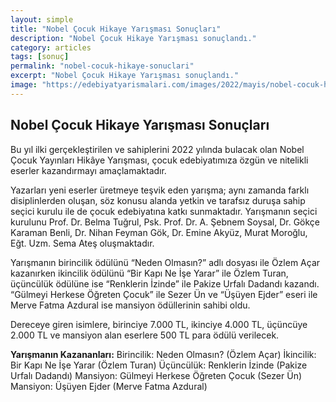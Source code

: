 ```yaml
---
layout: simple
title: "Nobel Çocuk Hikaye Yarışması Sonuçları"
description: "Nobel Çocuk Hikaye Yarışması sonuçlandı."
category: articles
tags: [sonuç]
permalink: "nobel-cocuk-hikaye-sonuclari"
excerpt: "Nobel Çocuk Hikaye Yarışması sonuçlandı."
image: "https://edebiyatyarismalari.com/images/2022/mayis/nobel-cocuk-hikaye-sonuclari.jpg"
---
```


## Nobel Çocuk Hikaye Yarışması Sonuçları

Bu yıl ilki gerçekleştirilen ve sahiplerini 2022 yılında bulacak olan Nobel Çocuk Yayınları Hikâye Yarışması, çocuk edebiyatımıza özgün ve nitelikli eserler kazandırmayı amaçlamaktadır.

Yazarları yeni eserler üretmeye teşvik eden yarışma; aynı zamanda farklı disiplinlerden oluşan, söz konusu alanda yetkin ve tarafsız duruşa sahip seçici kurulu ile de çocuk edebiyatına katkı sunmaktadır. Yarışmanın seçici kurulunu Prof. Dr. Belma Tuğrul, Psk. Prof. Dr. A. Şebnem Soysal, Dr. Gökçe Karaman Benli, Dr. Nihan Feyman Gök, Dr. Emine Akyüz, Murat Moroğlu, Eğt. Uzm. Sema Ateş oluşmaktadır.

Yarışmanın birincilik ödülünü “Neden Olmasın?” adlı dosyası ile Özlem Açar kazanırken ikincilik ödülünü “Bir Kapı Ne İşe Yarar” ile Özlem Turan, üçüncülük ödülüne ise “Renklerin İzinde” ile Pakize Urfalı Dadandı kazandı. “Gülmeyi Herkese Öğreten Çocuk” ile Sezer Ün ve “Üşüyen Ejder” eseri ile Merve Fatma Azdural ise mansiyon ödüllerinin sahibi oldu.

Dereceye giren isimlere, birinciye 7.000 TL, ikinciye 4.000 TL, üçüncüye 2.000 TL ve mansiyon alan eserlere 500 TL para ödülü verilecek.


**Yarışmanın Kazananları:**
Birincilik: Neden Olmasın? (Özlem Açar)
İkincilik: Bir Kapı Ne İşe Yarar (Özlem Turan)
Üçüncülük: Renklerin İzinde (Pakize Urfalı Dadandı)
Mansiyon: Gülmeyi Herkese Öğreten Çocuk (Sezer Ün)
Mansiyon: Üşüyen Ejder (Merve Fatma Azdural)